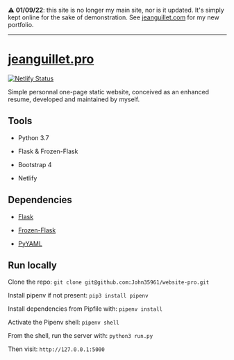 ⚠️ **01/09/22**: this site is no longer my main site, nor is it updated. It's simply kept online for the sake of demonstration. See [jeanguillet.com](https://www.jeanguillet.com) for my new portfolio.

---

# [jeanguillet.pro](https://website-pro-prod.netlify.app)

[![Netlify Status](https://api.netlify.com/api/v1/badges/1a2f9b80-bd7a-4e72-bcbb-61efae4b5453/deploy-status)](https://app.netlify.com/sites/website-pro-prod/deploys)

Simple personnal one-page static website, conceived as an enhanced resume, developed and maintained by myself.

## Tools

* Python 3.7

* Flask & Frozen-Flask

* Bootstrap 4

* Netlify

## Dependencies

* [Flask](https://flask.palletsprojects.com/en/2.1.x/)

* [Frozen-Flask](https://pythonhosted.org/Frozen-Flask/)

* [PyYAML](https://pypi.org/project/PyYAML/)

## Run locally

Clone the repo: `git clone git@github.com:John35961/website-pro.git`

Install pipenv if not present: `pip3 install pipenv`

Install dependencies from Pipfile with: `pipenv install`

Activate the Pipenv shell: `pipenv shell`

From the shell, run the server with: `python3 run.py`

Then visit: `http://127.0.0.1:5000`
